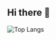 ## Hi there 👋
![Top Langs](https://github-readme-stats.vercel.app/api/top-langs/?username=kodawantsasoda&layout=compact&langs_count=10)

<!--
**kodawantsasoda/kodawantsasoda** is a ✨ _special_ ✨ repository because its `README.md` (this file) appears on your GitHub profile.

Here are some ideas to get you started:

- 🔭 I’m currently working on ...
- 🌱 I’m currently learning ...
- 👯 I’m looking to collaborate on ...
- 🤔 I’m looking for help with ...
- 💬 Ask me about ...
- 📫 How to reach me: ...
- 😄 Pronouns: ...
- ⚡ Fun fact: ...
-->
